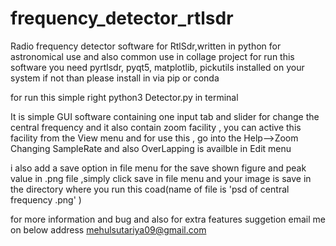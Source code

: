 # frequency_detector_rtlsdr
Radio frequency detector software for RtlSdr,written in python for astronomical use and also common use in collage project 
for run this software you need pyrtlsdr, pyqt5, matplotlib, pickutils installed on your system if not than please install in via pip or conda 

for run this simple right    python3 Detector.py     in terminal


It is simple GUI software containing one input tab and slider for change the central frequency 
and it also contain zoom facility , you can active this facility from the View menu and for use this , go into the Help-->Zoom
Changing SampleRate and also OverLapping is availble in Edit menu

i also add a save option in file menu for the save shown figure and peak value in .png file ,simply click save in file menu and your image is save in the directory where you run this coad(name of file is 'psd of central frequency <central _freq> .png' )


for more information and bug and also for extra features suggetion email me on below address
mehulsutariya09@gmail.com
